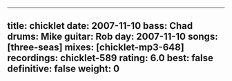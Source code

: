 
---
title: chicklet
date: 2007-11-10
bass:	Chad
drums:	Mike
guitar:	Rob
day: 2007-11-10
songs: [three-seas]
mixes: [chicklet-mp3-648]
recordings: chicklet-589
rating: 6.0
best: false
definitive: false
weight: 0
---

